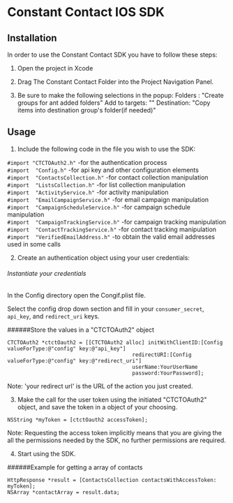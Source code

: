 Constant Contact IOS SDK
=========================

## Installation

In order to use the Constant Contact SDK you have to follow these steps:

1) Open the project in Xcode

2) Drag The Constant Contact Folder into the Project Navigation Panel.

3) Be sure to make the following selections in the popup:
  Folders :            "Create groups for ant added folders" 
	Add to targets: "<yourProjectName>"
	Destination:     "Copy items into destination group's folder(if needed)"

## Usage

1) Include the following code in the file you wish to use the SDK:

`#import "CTCTOAuth2.h"`               -for the authentication process
<br>
`#import  "Config.h"`                  -for api key and other configuration elements
<br>
`#import  "ContactsCollection.h"`      -for contact collection manipulation
<br>
`#import  "ListsCollection.h"`         -for list collection manipulation
<br>
`#import  "ActivityService.h"`         -for activity manipulation
<br>
`#import  "EmailCampaignService.h"`    -for email campaign manipulation
<br>
`#import  "CampaignScheduleService.h"` -for campaign schedule manipulation
<br>
`#import  "CampaignTrackingService.h"` -for campaign tracking manipulation
<br>
`#import  "ContactTrackingService.h"`  -for contact tracking manipulation
<br>
`#import  "VerifiedEmailAddress.h"`  -to obtain the valid email addresses used in some calls


2) Create an authentication object using your user credentials:

###### Instantiate your credentials 

In the Config directory open the Congif.plist file.

Select the config drop down section and fill in your `consumer_secret`, `api_key`, and `redirect_uri` keys.
 

######Store the values in a "CTCTOAuth2" object 
```
CTCTOAuth2 *ctctOauth2 = [[CTCTOAuth2 alloc] initWithClientID:[Config valueForType:@"config" key:@"api_key"]
									    redirectURI:[Config valueForType:@"config" key:@"redirect_uri"]
									    userName:YourUserName 
									    password:YourPassword];
```

Note: 'your redirect url' is the URL of the action you just created.

3) Make the call for the user token using the initiated "CTCTOAuth2" object, and save the token in a object of your choosing.

```
NSString *myToken = [ctctOauth2 accessToken];
```

 Note: Requesting the access token implicitly means that you are giving the all the permissions needed by the SDK, no further permissions are required.

4) Start using the SDK.

######Example for getting a array of contacts
```
HttpResponse *result = [ContactsCollection contactsWithAccessToken: myToken];
NSArray *contactArray = result.data;
```

